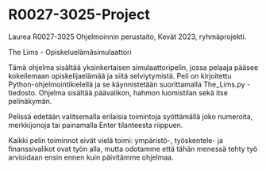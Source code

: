 # R0027-3025-Project
Laurea R0027-3025 Ohjelmoinnin perustaito, Kevät 2023, ryhmäprojekti.

The Lims - Opiskeluelämäsimulaattori

Tämä ohjelma sisältää yksinkertaisen simulaattoripelin, jossa pelaaja pääsee kokeilemaan opiskelijaelämää ja siitä selviytymistä. Peli on kirjoitettu Python-ohjelmointikielellä ja se käynnistetään suorittamalla The_Lims.py -tiedosto. Ohjelma sisältää päävalikon, hahmon luomistilan sekä itse pelinäkymän.

Pelissä edetään valitsemalla erilaisia toimintoja syöttämällä joko numeroita, merkkijonoja tai painamalla Enter tilanteesta riippuen. 

Kaikki pelin toiminnot eivät vielä toimi: ympäristö-, työskentele- ja finanssivalikot ovat työn alla, mutta odotamme että tähän menessä tehty työ arvioidaan ensin ennen kuin päivitämme ohjelmaa.
